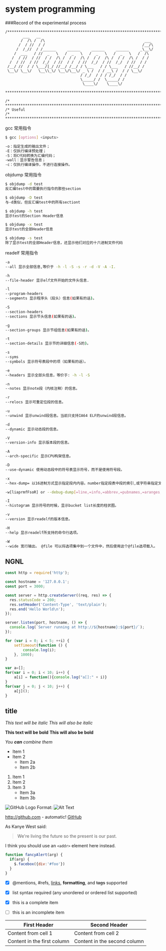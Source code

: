 # system programming


###Record of the experimental process


```
/*****************************************************************************
        ___   __
       /  /\ /  /\                                             ___
      /  / //  / /                                            /__/\
     /  /_//  / /______     ______     ______     ______     _\__\/
    /  ___   / //  _   \   /  _   \   /  _   \   /  _   \   /  /\
   /  / //  / //  / /  /\ /  / /  /\ /  / /  /\ /  / /  /\ /  / /
  /  / //  / //  /_/  / //  / /  / //  /_/  / //  /_/  / //  / /
 /__/ //  / / \___/|_/ //__/ /__/ / \___   / / \___   / //__/ /
 \__\/ \__\/   \__\\_\/ \__\/\__\/ _ \ /  / / __\ /  / / \__\/
                                  / /_/  / / / /_/  / /
                                  \_____/ /  \_____/ /     
                                   \____\/    \____\/

*****************************************************************************/
```

```
/* ****************************************************************************
/* Useful
/* ****************************************************************************/
```

gcc 常用指令
```bash
$ gcc [options] <inputs>    

-o：指定生成的输出文件；
-E：仅执行编译预处理；
-S：将C代码转换为汇编代码；
-wall：显示警告信息；
-c：仅执行编译操作，不进行连接操作。

```

objdump 常用指令
```bash
$ objdump -d test    
反汇编test中的需要执行指令的那些section    

$ objdump -D test    
与-d类似，但反汇编test中的所有sectiont    

$ objdump -h test    
显示test的Section Header信息

$ objdump -x test    
显示test的全部Header信息

$ objdump -s test    
除了显示test的全部Header信息，还显示他们对应的十六进制文件代码
```

readelf 常用指令
```bash
-a
--all 显示全部信息,等价于 -h -l -S -s -r -d -V -A -I.

-h
--file-header 显示elf文件开始的文件头信息.

-l
--program-headers
--segments 显示程序头（段头）信息(如果有的话)。

-S
--section-headers
--sections 显示节头信息(如果有的话)。

-g
--section-groups 显示节组信息(如果有的话)。

-t
--section-details 显示节的详细信息(-S的)。

-s
--syms
--symbols 显示符号表段中的项（如果有的话）。

-e
--headers 显示全部头信息，等价于: -h -l -S

-n
--notes 显示note段（内核注释）的信息。

-r
--relocs 显示可重定位段的信息。

-u
--unwind 显示unwind段信息。当前只支持IA64 ELF的unwind段信息。

-d
--dynamic 显示动态段的信息。

-V
--version-info 显示版本段的信息。

-A
--arch-specific 显示CPU构架信息。

-D
--use-dynamic 使用动态段中的符号表显示符号，而不是使用符号段。

-x
--hex-dump= 以16进制方式显示指定段内内容。number指定段表中段的索引,或字符串指定文件中的段名。

-w[liaprmfFsoR] or --debug-dump[=line,=info,=abbrev,=pubnames,=aranges,=macro,=frames,=frames-interp,=str,=loc,=Ranges] 显示调试段中指定的内容。

-I
--histogram 显示符号的时候，显示bucket list长度的柱状图。

-v
--version 显示readelf的版本信息。

-H
--help 显示readelf所支持的命令行选项。

-W
--wide 宽行输出。 @file 可以将选项集中到一个文件中，然后使用这个@file选项载入。
```

## NGNL
```js
const http = require('http');

const hostname = '127.0.0.1';
const port = 3000;

const server = http.createServer((req, res) => {
  res.statusCode = 200;
  res.setHeader('Content-Type', 'text/plain');
  res.end('Hello World\n');
});

server.listen(port, hostname, () => {
  console.log(`Server running at http://${hostname}:${port}/`);
});
```


```js
for (var i = 0; i < 5; ++i) {
    setTimeout(function () {
        console.log(i);
    }, 1000);  
}
```
```js
var a=[];  
for(var i = 0; i < 10; i++) {  
    a[i] = function(){console.log("a[]:" + i)}
}
for(var j = 0; j < 10; j++) {
    a[j]();
}
```

## title

*This text will be italic*
_This will also be italic_

**This text will be bold**
__This will also be bold__

_You **can** combine them_

* Item 1
* Item 2
  * Item 2a
  * Item 2b

1. Item 1
2. Item 2
3. Item 3
   * Item 3a
   * Item 3b

![GitHub Logo](/images/logo.png)
Format: ![Alt Text](url)

http://github.com - automatic!
[GitHub](http://github.com)

As Kanye West said:

> We're living the future so
> the present is our past.


I think you should use an
`<addr>` element here instead.


```javascript
function fancyAlert(arg) {
  if(arg) {
    $.facebox({div:'#foo'})
  }
}
```




- [x] @mentions, #refs, [links](), **formatting**, and <del>tags</del> supported
- [x] list syntax required (any unordered or ordered list supported)
- [x] this is a complete item
- [ ] this is an incomplete item



First Header | Second Header
------------ | -------------
Content from cell 1 | Content from cell 2
Content in the first column | Content in the second column
